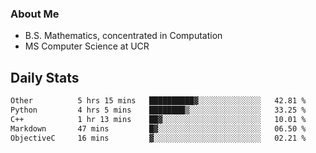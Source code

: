 ### About Me

- B.S. Mathematics, concentrated in Computation
- MS Computer Science at UCR


## Daily Stats

<!--START_SECTION:waka-->

```txt
Other          5 hrs 15 mins   ██████████▓░░░░░░░░░░░░░░   42.81 %
Python         4 hrs 5 mins    ████████▒░░░░░░░░░░░░░░░░   33.25 %
C++            1 hr 13 mins    ██▓░░░░░░░░░░░░░░░░░░░░░░   10.01 %
Markdown       47 mins         █▓░░░░░░░░░░░░░░░░░░░░░░░   06.50 %
ObjectiveC     16 mins         ▓░░░░░░░░░░░░░░░░░░░░░░░░   02.21 %
```

<!--END_SECTION:waka-->
